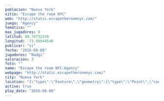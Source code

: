 ```yaml
---
poblacion: "Nueva York"
sitio: "Escape the room NYC"
web: "http://static.escapetheroomnyc.com/"
juego: "Agency"
tematica: ""
max_jugadores: 8
latitud: 40.74732150
longitud: -73.98944540
publicar: "si"
fecha: "2016-08-08"
jugadores: "Nadgi"
valoracion: 3
foto: ""
name: "Escape the room NYC-Agency"
webpage: "http://static.escapetheroomnyc.com/"
city: "Nueva York"
location: "{\"type\":\"Feature\",\"geometry\":{\"type\":\"Point\",\"coordinates\":[\"40,74732150\",\"-73,98944540\"]}}"
active: true
play_date: "2016-08-08"
---
```

